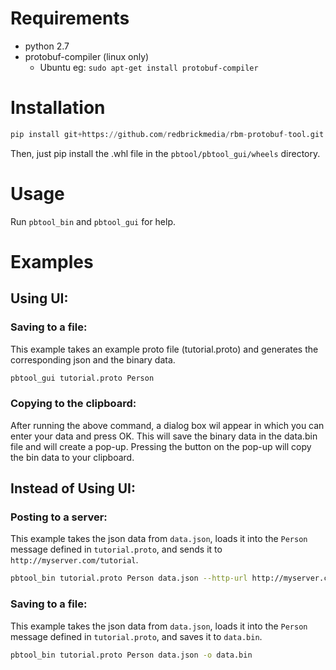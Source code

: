 # Requirements

- python 2.7
- protobuf-compiler (linux only)
  - Ubuntu eg: `sudo apt-get install protobuf-compiler`

# Installation

```python
pip install git+https://github.com/redbrickmedia/rbm-protobuf-tool.git
```
Then, just pip install the .whl file in the `pbtool/pbtool_gui/wheels` directory.

# Usage

Run `pbtool_bin` and `pbtool_gui` for help.


# Examples

## Using UI:

### Saving to a file:

This example takes an example proto file (tutorial.proto) and generates the corresponding json and the binary data.

```bash
pbtool_gui tutorial.proto Person
```

### Copying to the clipboard:

After running the above command, a dialog box wil appear in which you can enter your data and press OK. This will save the binary data in the data.bin file and will create a pop-up. Pressing the button on the pop-up will copy the bin data to your clipboard.

## Instead of Using UI:

### Posting to a server:

This example takes the json data from `data.json`, loads it into the `Person` message defined in `tutorial.proto`, and sends it to `http://myserver.com/tutorial`.

```bash
pbtool_bin tutorial.proto Person data.json --http-url http://myserver.com/tutorial --http-add-header="Content-Type: application/x-protobuf"
```

### Saving to a file:

This example takes the json data from `data.json`, loads it into the `Person` message defined in `tutorial.proto`, and saves it to `data.bin`.

```bash
pbtool_bin tutorial.proto Person data.json -o data.bin
```
